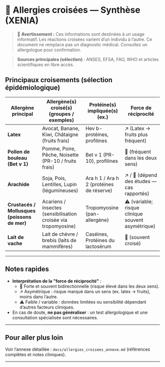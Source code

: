 
# 🔄 Allergies croisées — Synthèse (XENIA)

> 📌 **Avertissement :** Ces informations sont destinées à un usage informatif. Les réactions croisées varient d’un individu à l’autre. Ce document ne remplace pas un diagnostic médical. Consultez un allergologue pour confirmation.

> **Sources principales (sélection)** : ANSES, EFSA, FAO, WHO et articles scientifiques en libre accès. 

## Principaux croisements (sélection épidémiologique)

| Allergène principal | Allergène(s) croisé(s) (groupes / exemples) | Protéine(s) impliquée(s) (ex.) | Force de réciprocité |
|---------------------|---------------------------------------------|----------------------------------|----------------------|
| **Latex** | Avocat, Banane, Kiwi, Châtaigne (fruits frais) | Hev b-protéines, profilines | ↗ (Latex → fruits plus fréquent)  |
| **Pollen de bouleau (Bet v 1)** | Pomme, Poire, Pêche, Noisette (PR-10 / fruits frais) | Bet v 1 (PR-10), profilines | 🔁 (fréquent dans les deux sens)  |
| **Arachide** | Soja, Pois, Lentilles, Lupin (légumineuses) | Ara h 1 / Ara h 2 (protéines de réserve) | ↗ / 🔁 (dépend des études — cas rapportés)   |
| **Crustacés / Mollusques (poissons de mer)** | Acariens / insectes (sensibilisation croisée via tropomyosine) | Tropomyosine (pan-allergène) | ⚠ (variable; risque clinique souvent asymétrique)  |
| **Lait de vache** | Lait de chèvre / brebis (laits de mammifères) | Caséines, Protéines du lactosérum | 🔁 (souvent croisé) |

---

## Notes rapides
- **Interprétation de la "force de réciprocité"** :
  - 🔁 Forte et souvent bidirectionnelle (risque élevé dans les deux sens).
  - ↗ Asymétrique : risque marqué dans un sens (ex. latex → fruits), moins dans l’autre.
  - ⚠ Faible / variable : données limitées ou sensibilité dépendant d’autres facteurs cliniques.
- En cas de doute, **ne pas généraliser** : un test allergologique et une consultation spécialisée sont nécessaires.

---

## Pour aller plus loin
Voir l’annexe détaillée : `docs/allergies_croisees_annexe.md` (références complètes et notes cliniques).

---
